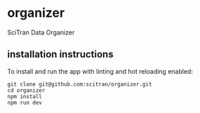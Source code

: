 # organizer
SciTran Data Organizer
## installation instructions

To install and run the app with linting and hot reloading enabled:

```shell
git clone git@github.com:scitran/organizer.git
cd organizer
npm install
npm run dev
```
